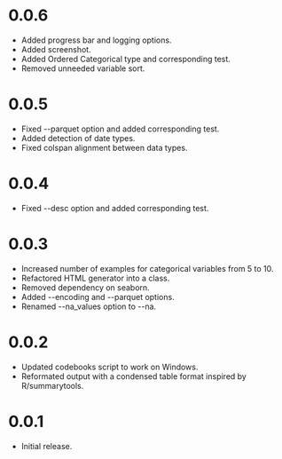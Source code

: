 # 0.0.6

* Added progress bar and logging options.
* Added screenshot.
* Added Ordered Categorical type and corresponding test.
* Removed unneeded variable sort.

# 0.0.5

* Fixed --parquet option and added corresponding test.
* Added detection of date types.
* Fixed colspan alignment between data types.

# 0.0.4

* Fixed --desc option and added corresponding test.

# 0.0.3

* Increased number of examples for categorical variables from 5 to 10.
* Refactored HTML generator into a class.
* Removed dependency on seaborn.
* Added --encoding and --parquet options.
* Renamed --na_values option to --na.

# 0.0.2

* Updated codebooks script to work on Windows.
* Reformated output with a condensed table format inspired by R/summarytools.

# 0.0.1
* Initial release.

